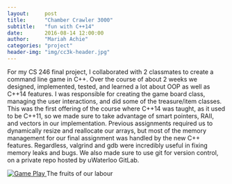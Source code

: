 ```yaml
---
layout:     post
title:      "Chamber Crawler 3000"
subtitle:   "fun with C++14"
date:       2016-08-14 12:00:00
author:     "Mariah Achie"
categories: "project"
header-img: "img/cc3k-header.jpg"
---
```

<p>For my CS 246 final project, I collaborated with 2 classmates to create a command line game in C++. Over the course of about 2 weeks we designed, implemented, tested, and learned a lot about OOP as well as C++14 features. I was responsible for creating the game board class, managing the user interactions, and did some of the treasure/item classes. This was the first offering of the course where C++14 was taught, as it used to be C++11, so we made sure to take advantage of smart pointers, RAII, and vectors in our implementation. Previous assignments required us to dynamically resize and reallocate our arrays, but most of the memory management for our final assignment was handled by the new C++ features. Regardless, valgrind and gdb were incredibly useful in fixing memory leaks and bugs. We also made sure to use git for version control, on a private repo hosted by uWaterloo GitLab.</p>

<a href="#">
 <img src="{{ site.baseurl }}/img/cc3k.jpg" alt="Game Play"/>
</a>
<span class="caption text-muted">The fruits of our labour</span>
